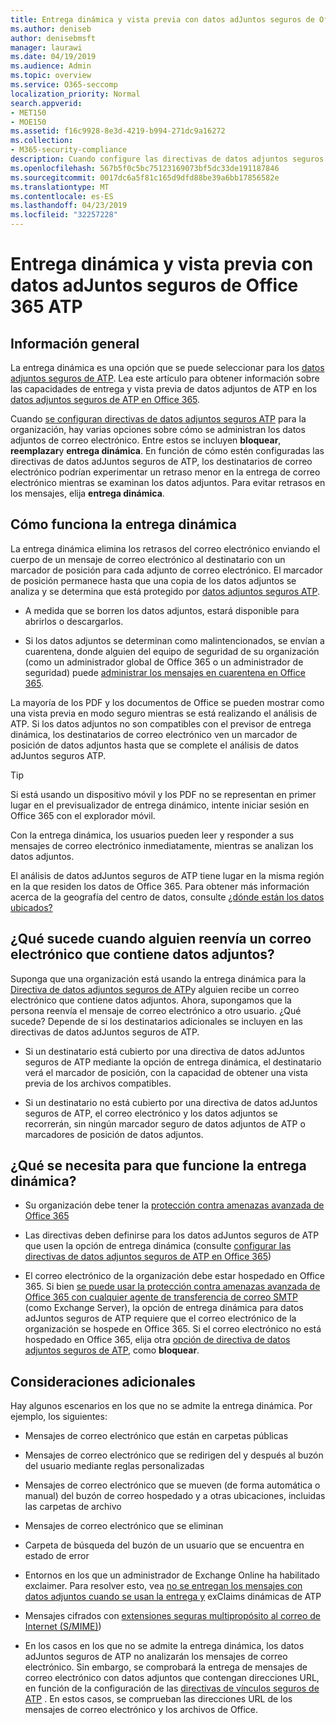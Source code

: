 ```yaml
---
title: Entrega dinámica y vista previa con datos adJuntos seguros de Office 365 ATP
ms.author: deniseb
author: denisebmsft
manager: laurawi
ms.date: 04/19/2019
ms.audience: Admin
ms.topic: overview
ms.service: O365-seccomp
localization_priority: Normal
search.appverid:
- MET150
- MOE150
ms.assetid: f16c9928-8e3d-4219-b994-271dc9a16272
ms.collection:
- M365-security-compliance
description: Cuando configure las directivas de datos adjuntos seguros de ATP, elija la entrega dinámica para evitar retrasos en los mensajes y permitir a los usuarios obtener una vista previa de los datos adjuntos que se están analizando.
ms.openlocfilehash: 567b5f0c5bc75123169073bf5dc33de191187846
ms.sourcegitcommit: 0017dc6a5f81c165d9dfd88be39a6bb17856582e
ms.translationtype: MT
ms.contentlocale: es-ES
ms.lasthandoff: 04/23/2019
ms.locfileid: "32257228"
---
```

# <a name="dynamic-delivery-and-previewing-with-office-365-atp-safe-attachments"></a>Entrega dinámica y vista previa con datos adJuntos seguros de Office 365 ATP

## <a name="overview"></a>Información general

La entrega dinámica es una opción que se puede seleccionar para los [datos adjuntos seguros de ATP](atp-safe-attachments.md). Lea este artículo para obtener información sobre las capacidades de entrega y vista previa de datos adjuntos de ATP en los [datos adjuntos seguros de ATP en Office 365](atp-safe-attachments.md).

Cuando [se configuran directivas de datos adjuntos seguros ATP](set-up-atp-safe-attachments-policies.md) para la organización, hay varias opciones sobre cómo se administran los datos adjuntos de correo electrónico. Entre estos se incluyen **bloquear**, **reemplazar**y **entrega dinámica**. En función de cómo estén configuradas las directivas de datos adJuntos seguros de ATP, los destinatarios de correo electrónico podrían experimentar un retraso menor en la entrega de correo electrónico mientras se examinan los datos adjuntos. Para evitar retrasos en los mensajes, elija **entrega dinámica**.
  
## <a name="how-dynamic-delivery-works"></a>Cómo funciona la entrega dinámica
  
La entrega dinámica elimina los retrasos del correo electrónico enviando el cuerpo de un mensaje de correo electrónico al destinatario con un marcador de posición para cada adjunto de correo electrónico. El marcador de posición permanece hasta que una copia de los datos adjuntos se analiza y se determina que está protegido por [datos adjuntos seguros ATP](atp-safe-attachments.md). 

- A medida que se borren los datos adjuntos, estará disponible para abrirlos o descargarlos. 

- Si los datos adjuntos se determinan como malintencionados, se envían a cuarentena, donde alguien del equipo de seguridad de su organización (como un administrador global de Office 365 o un administrador de seguridad) puede [administrar los mensajes en cuarentena en Office 365](manage-quarantined-messages-and-files.md).

La mayoría de los PDF y los documentos de Office se pueden mostrar como una vista previa en modo seguro mientras se está realizando el análisis de ATP. Si los datos adjuntos no son compatibles con el previsor de entrega dinámica, los destinatarios de correo electrónico ven un marcador de posición de datos adjuntos hasta que se complete el análisis de datos adJuntos seguros ATP.

> [!TIP]
> Si está usando un dispositivo móvil y los PDF no se representan en primer lugar en el previsualizador de entrega dinámico, intente iniciar sesión en Office 365 con el explorador móvil.

Con la entrega dinámica, los usuarios pueden leer y responder a sus mensajes de correo electrónico inmediatamente, mientras se analizan los datos adjuntos. 

El análisis de datos adJuntos seguros de ATP tiene lugar en la misma región en la que residen los datos de Office 365. Para obtener más información acerca de la geografía del centro de datos, consulte [¿dónde están los datos ubicados?](https://products.office.com/where-is-your-data-located?geo=All) 
  
## <a name="what-happens-when-someone-forwards-an-email-that-contains-an-attachment"></a>¿Qué sucede cuando alguien reenvía un correo electrónico que contiene datos adjuntos?

Suponga que una organización está usando la entrega dinámica para la [Directiva de datos adjuntos seguros de ATP](set-up-atp-safe-attachments-policies.md)y alguien recibe un correo electrónico que contiene datos adjuntos. Ahora, supongamos que la persona reenvía el mensaje de correo electrónico a otro usuario. ¿Qué sucede? Depende de si los destinatarios adicionales se incluyen en las directivas de datos adJuntos seguros de ATP.
  
- Si un destinatario está cubierto por una directiva de datos adJuntos seguros de ATP mediante la opción de entrega dinámica, el destinatario verá el marcador de posición, con la capacidad de obtener una vista previa de los archivos compatibles.
    
- Si un destinatario no está cubierto por una directiva de datos adJuntos seguros de ATP, el correo electrónico y los datos adjuntos se recorrerán, sin ningún marcador seguro de datos adjuntos de ATP o marcadores de posición de datos adjuntos.
    
## <a name="whats-required-for-dynamic-delivery-to-work"></a>¿Qué se necesita para que funcione la entrega dinámica?

- Su organización debe tener la [protección contra amenazas avanzada de Office 365](office-365-atp.md)
    
- Las directivas deben definirse para los datos adJuntos seguros de ATP que usen la opción de entrega dinámica (consulte [configurar las directivas de datos adjuntos seguros de ATP en Office 365](set-up-atp-safe-attachments-policies.md))
    
- El correo electrónico de la organización debe estar hospedado en Office 365. Si bien [se puede usar la protección contra amenazas avanzada de Office 365 con cualquier agente de transferencia de correo SMTP](https://docs.microsoft.com/office365/servicedescriptions/office-365-advanced-threat-protection-service-description#requirements-for-office-365-advanced-threat-protection-atp) (como Exchange Server), la opción de entrega dinámica para datos adJuntos seguros de ATP requiere que el correo electrónico de la organización se hospede en Office 365. Si el correo electrónico no está hospedado en Office 365, elija otra [opción de directiva de datos adjuntos seguros de ATP](set-up-atp-safe-attachments-policies.md#step-3-learn-about-atp-safe-attachments-policy-options), como **bloquear**.
    
## <a name="additional-considerations"></a>Consideraciones adicionales

Hay algunos escenarios en los que no se admite la entrega dinámica. Por ejemplo, los siguientes:
  
- Mensajes de correo electrónico que están en carpetas públicas
    
- Mensajes de correo electrónico que se redirigen del y después al buzón del usuario mediante reglas personalizadas
    
- Mensajes de correo electrónico que se mueven (de forma automática o manual) del buzón de correo hospedado y a otras ubicaciones, incluidas las carpetas de archivo
    
- Mensajes de correo electrónico que se eliminan
    
- Carpeta de búsqueda del buzón de un usuario que se encuentra en estado de error
    
- Entornos en los que un administrador de Exchange Online ha habilitado exclaimer. Para resolver esto, vea [no se entregan los mensajes con datos adjuntos cuando se usan la entrega y](https://support.microsoft.com/help/4014438/messages-with-attachments-are-not-delivered-when-atp-dynamic-delivery) exClaims dinámicas de ATP

- Mensajes cifrados con [extensiones seguras multipropósito al correo de Internet (S/MIME)](s-mime-for-message-signing-and-encryption.md))

- En los casos en los que no se admite la entrega dinámica, los datos adJuntos seguros de ATP no analizarán los mensajes de correo electrónico. Sin embargo, se comprobará la entrega de mensajes de correo electrónico con datos adjuntos que contengan direcciones URL, en función de la configuración de las [directivas de vínculos seguros de ATP](set-up-atp-safe-links-policies.md) . En estos casos, se comprueban las direcciones URL de los mensajes de correo electrónico y los archivos de Office.
